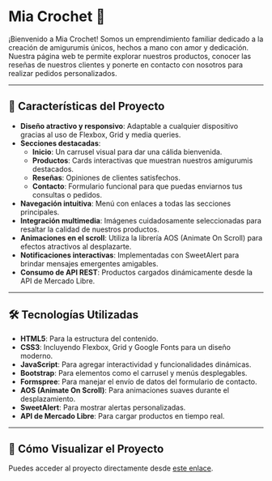 # Mia Crochet 🧶

¡Bienvenido a Mia Crochet! Somos un emprendimiento familiar dedicado a la creación de amigurumis únicos, hechos a mano con amor y dedicación. Nuestra página web te permite explorar nuestros productos, conocer las reseñas de nuestros clientes y ponerte en contacto con nosotros para realizar pedidos personalizados.

---

## 🌟 Características del Proyecto

- **Diseño atractivo y responsivo**: Adaptable a cualquier dispositivo gracias al uso de Flexbox, Grid y media queries.
- **Secciones destacadas**:
  - **Inicio**: Un carrusel visual para dar una cálida bienvenida.
  - **Productos**: Cards interactivas que muestran nuestros amigurumis destacados.
  - **Reseñas**: Opiniones de clientes satisfechos.
  - **Contacto**: Formulario funcional para que puedas enviarnos tus consultas o pedidos.
- **Navegación intuitiva**: Menú con enlaces a todas las secciones principales.
- **Integración multimedia**: Imágenes cuidadosamente seleccionadas para resaltar la calidad de nuestros productos.
- **Animaciones en el scroll**: Utiliza la librería AOS (Animate On Scroll) para efectos atractivos al desplazarte.
- **Notificaciones interactivas**: Implementadas con SweetAlert para brindar mensajes emergentes amigables.
- **Consumo de API REST**: Productos cargados dinámicamente desde la API de Mercado Libre.

---

## 🛠️ Tecnologías Utilizadas

- **HTML5**: Para la estructura del contenido.
- **CSS3**: Incluyendo Flexbox, Grid y Google Fonts para un diseño moderno.
- **JavaScript**: Para agregar interactividad y funcionalidades dinámicas.
- **Bootstrap**: Para elementos como el carrusel y menús desplegables.
- **Formspree**: Para manejar el envío de datos del formulario de contacto.
- **AOS (Animate On Scroll)**: Para animaciones suaves durante el desplazamiento.
- **SweetAlert**: Para mostrar alertas personalizadas.
- **API de Mercado Libre**: Para cargar productos en tiempo real.

---

## 🚀 Cómo Visualizar el Proyecto

Puedes acceder al proyecto directamente desde <a href="https://mia-crochet.netlify.app/" target="_blank">este enlace</a>. 
